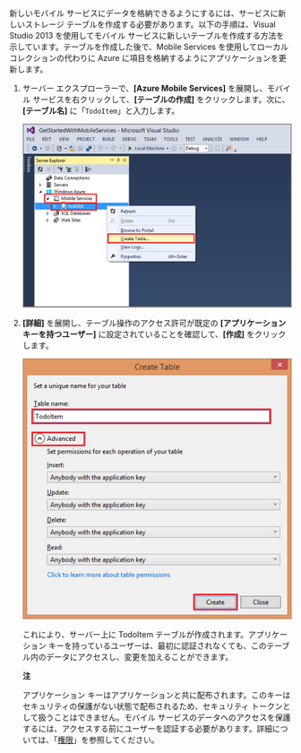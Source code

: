 新しいモバイル サービスにデータを格納できるようにするには、サービスに新しいストレージ テーブルを作成する必要があります。以下の手順は、Visual Studio 2013 を使用してモバイル サービスに新しいテーブルを作成する方法を示しています。テーブルを作成した後で、Mobile Services を使用してローカル コレクションの代わりに Azure に項目を格納するようにアプリケーションを更新します。

1.  サーバー エクスプローラーで、**[Azure Mobile Services]** を展開し、モバイル サービスを右クリックして、**[テーブルの作成]** をクリックします。次に、**[テーブル名]** に「`TodoItem`」と入力します。

    ![create table in VS 2013][create table in VS 2013]

2.  **[詳細]** を展開し、テーブル操作のアクセス許可が既定の **[アプリケーション キーを持つユーザー]** に設定されていることを確認して、**[作成]** をクリックします。

    ![create table in VS 2013 part 2][create table in VS 2013 part 2]

    これにより、サーバー上に TodoItem テーブルが作成されます。アプリケーション キーを持っているユーザーは、最初に認証されなくても、このテーブル内のデータにアクセスし、変更を加えることができます。

    <div class="dev-callout"><strong>注</strong><p>アプリケーション キーはアプリケーションと共に配布されます。このキーはセキュリティの保護がない状態で配布されるため、セキュリティ トークンとして扱うことはできません。モバイル サービスのデータへのアクセスを保護するには、アクセスする前にユーザーを認証する必要があります。詳細については、「<a href="http://msdn.microsoft.com/ja-jp/library/windowsazure/jj193161.aspx">権限</a>」を参照してください。</p></div>

  [create table in VS 2013]: ./media/mobile-services-create-new-table-vs2013/mobile-create-table-vs2013.png
  [create table in VS 2013 part 2]: ./media/mobile-services-create-new-table-vs2013/mobile-create-table-vs2013-2.png
